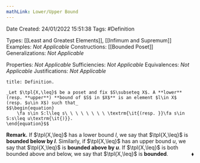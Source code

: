 ```yaml
---
mathLink: Lower/Upper Bound
---
```


<div class="topSpace"></div>

Date Created: 24/01/2022 15:51:38
Tags: #Definition

Types: [[Least and Greatest Elements]], [[Infimum and Supremum]]
Examples: _Not Applicable_ 
Constructions: [[Bounded Poset]]
Generalizations: _Not Applicable_

Properties: _Not Applicable_
Sufficiencies: _Not Applicable_
Equivalences: _Not Applicable_
Justifications: _Not Applicable_

``` ad-Definition
title: Definition.

_Let $\tpl{X,\leq}$ be a poset and fix $S\subseteq X$. A **lower** (resp. **upper**) **bound of $S$ in $X$** is an element $l\in X$ (resp. $u\in X$) such that_
$$\begin{equation}
    \fa s\in S:l\leq s\ \ \ \ \ \ \ \ \textrm{\it{(resp. }}\fa s\in S:s\leq u\textrm{\it{)}}.
\end{equation}$$

```

**Remark.** If $\tpl{X,\leq}$ has a lower bound $l$, we say that $\tpl{X,\leq}$ is **bounded below by $l$**. Similarly, if $\tpl{X,\leq}$ has an upper bound $u$, we say that $\tpl{X,\leq}$ is **bounded above by $u$**. If $\tpl{X,\leq}$ is both bounded above and below, we say that $\tpl{X,\leq}$ is **bounded**.<span style="float:right;">$\blacklozenge$</span>
